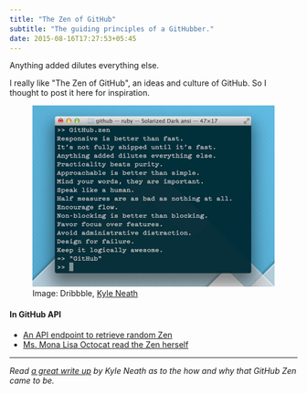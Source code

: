```yaml
---
title: "The Zen of GitHub"
subtitle: "The guiding principles of a GitHubber."
date: 2015-08-16T17:27:53+05:45
---
```


<p class="lead">Anything added dilutes everything else.</p>

I really like "The Zen of GitHub", an ideas and culture of GitHub. So I thought to post it here for inspiration.

<figure>
  <a href="/uploads/2015/20150816-the-zen-of-github.jpg">
    <img src="/uploads/2015/20150816-the-zen-of-github.jpg" alt="The Zen of GitHub" title="The Zen of GitHub">
  </a>
  <figcaption>Image: Dribbble, <a href="https://dribbble.com/shots/808470-The-Zen-of-GitHub">Kyle Neath</a></figcaption>
</figure>

#### In GitHub API

<ul>
  <li><a href="https://api.github.com/zen" data-proofer-ignore>An API endpoint to retrieve random Zen</a></li>
  <li><a href="https://api.github.com/octocat" data-proofer-ignore>Ms. Mona Lisa Octocat read the Zen herself</a></li>
</ul>

---

*Read [a great write up](http://warpspire.com/posts/taste/) by Kyle Neath as to the how and why that GitHub Zen came to be.*
